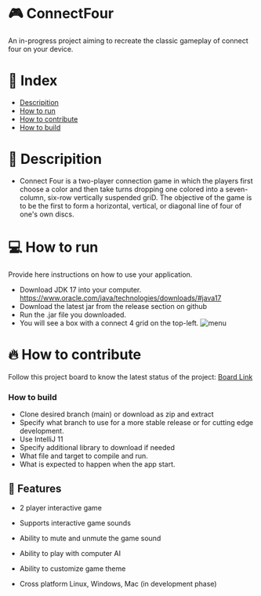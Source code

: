 # 🎮 ConnectFour

An in-progress project aiming to recreate the classic gameplay of connect four on your device.

# 📒 Index
- [Descripition](https://github.com/cis3296f22/001-connect4group2/blob/main/README.md#-descripition)
- [How to run](https://github.com/cis3296f22/001-connect4group2/blob/main/README.md#-how-to-run)
- [How to contribute](https://github.com/cis3296f22/001-connect4group2/blob/main/README.md#-how-to-contribute)
- [How to build](https://github.com/cis3296f22/001-connect4group2/blob/main/README.md#how-to-build)


# 📄 Descripition

- Connect Four is a two-player connection game in which the players first choose a color and then take turns dropping one colored into a seven-column, six-row vertically   suspended griD. The objective of the game is to be the first to form a horizontal, vertical, or diagonal line of four of one's own discs.


# 💻 How to run
Provide here instructions on how to use your application.   
- Download JDK 17 into your computer. https://www.oracle.com/java/technologies/downloads/#java17
- Download the latest jar from the release section on github  
- Run the .jar file you downloaded.
- You will see a box with a connect 4 grid on the top-left.
![menu](https://user-images.githubusercontent.com/97613314/204380385-38b25dbb-1335-4844-92da-44063a861680.png)


# 🔥 How to contribute
Follow this project board to know the latest status of the project: [Board Link](https://github.com/orgs/cis3296f22/projects/94/views/1)

### How to build
- Clone desired branch (main) or download as zip and extract
- Specify what branch to use for a more stable release or for cutting edge development.  
- Use IntelliJ 11
- Specify additional library to download if needed 
- What file and target to compile and run. 
- What is expected to happen when the app start. 

## 📄 Features
 - 2 player interactive game
 - Supports interactive game sounds
 - Ability to mute and unmute the game sound 
 - Ability to play with computer AI
 - Ability to customize game theme 

 - Cross platform Linux, Windows, Mac (in development phase)

